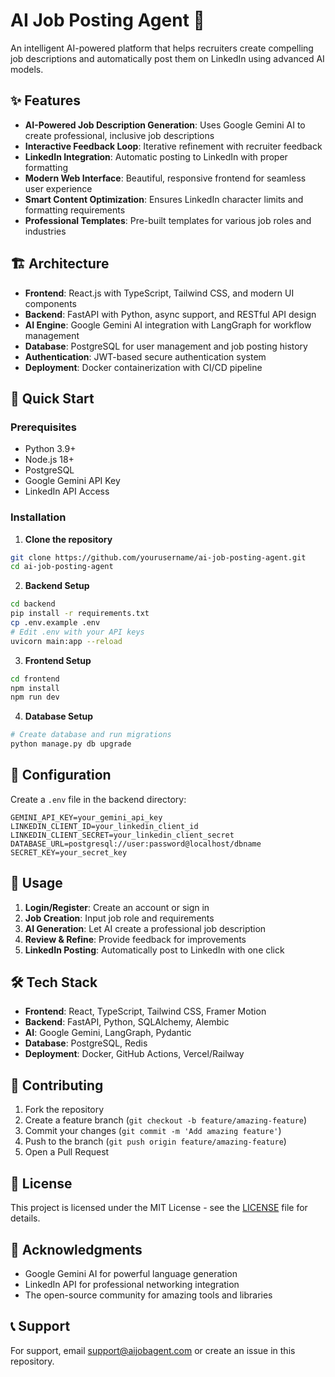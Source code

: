 # AI Job Posting Agent 🚀

An intelligent AI-powered platform that helps recruiters create compelling job descriptions and automatically post them on LinkedIn using advanced AI models.

## ✨ Features

- **AI-Powered Job Description Generation**: Uses Google Gemini AI to create professional, inclusive job descriptions
- **Interactive Feedback Loop**: Iterative refinement with recruiter feedback
- **LinkedIn Integration**: Automatic posting to LinkedIn with proper formatting
- **Modern Web Interface**: Beautiful, responsive frontend for seamless user experience
- **Smart Content Optimization**: Ensures LinkedIn character limits and formatting requirements
- **Professional Templates**: Pre-built templates for various job roles and industries

## 🏗️ Architecture

- **Frontend**: React.js with TypeScript, Tailwind CSS, and modern UI components
- **Backend**: FastAPI with Python, async support, and RESTful API design
- **AI Engine**: Google Gemini AI integration with LangGraph for workflow management
- **Database**: PostgreSQL for user management and job posting history
- **Authentication**: JWT-based secure authentication system
- **Deployment**: Docker containerization with CI/CD pipeline

## 🚀 Quick Start

### Prerequisites
- Python 3.9+
- Node.js 18+
- PostgreSQL
- Google Gemini API Key
- LinkedIn API Access

### Installation

1. **Clone the repository**
```bash
git clone https://github.com/yourusername/ai-job-posting-agent.git
cd ai-job-posting-agent
```

2. **Backend Setup**
```bash
cd backend
pip install -r requirements.txt
cp .env.example .env
# Edit .env with your API keys
uvicorn main:app --reload
```

3. **Frontend Setup**
```bash
cd frontend
npm install
npm run dev
```

4. **Database Setup**
```bash
# Create database and run migrations
python manage.py db upgrade
```

## 🔧 Configuration

Create a `.env` file in the backend directory:

```env
GEMINI_API_KEY=your_gemini_api_key
LINKEDIN_CLIENT_ID=your_linkedin_client_id
LINKEDIN_CLIENT_SECRET=your_linkedin_client_secret
DATABASE_URL=postgresql://user:password@localhost/dbname
SECRET_KEY=your_secret_key
```

## 📱 Usage

1. **Login/Register**: Create an account or sign in
2. **Job Creation**: Input job role and requirements
3. **AI Generation**: Let AI create a professional job description
4. **Review & Refine**: Provide feedback for improvements
5. **LinkedIn Posting**: Automatically post to LinkedIn with one click

## 🛠️ Tech Stack

- **Frontend**: React, TypeScript, Tailwind CSS, Framer Motion
- **Backend**: FastAPI, Python, SQLAlchemy, Alembic
- **AI**: Google Gemini, LangGraph, Pydantic
- **Database**: PostgreSQL, Redis
- **Deployment**: Docker, GitHub Actions, Vercel/Railway

## 🤝 Contributing

1. Fork the repository
2. Create a feature branch (`git checkout -b feature/amazing-feature`)
3. Commit your changes (`git commit -m 'Add amazing feature'`)
4. Push to the branch (`git push origin feature/amazing-feature`)
5. Open a Pull Request

## 📄 License

This project is licensed under the MIT License - see the [LICENSE](LICENSE) file for details.

## 🙏 Acknowledgments

- Google Gemini AI for powerful language generation
- LinkedIn API for professional networking integration
- The open-source community for amazing tools and libraries

## 📞 Support

For support, email support@aijobagent.com or create an issue in this repository.

